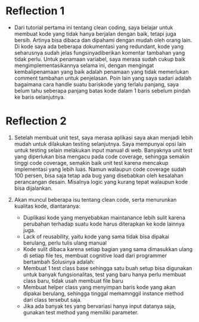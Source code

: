 # **Reflection 1**
- Dari tutorial pertama ini tentang clean coding, saya belajar untuk membuat kode yang tidak hanya berjalan dengan baik, tetapi juga bersih. Artinya bisa dibaca dan dipahami dengan mudah oleh orang lain. Di kode saya ada beberapa dokumentasi yang redundant, kode yang seharusnya sudah jelas fungsinyadiberikan komentar tambahan yang tidak perlu. Untuk penamaan variabel, saya merasa sudah cukup baik mengimplementasikannya selama ini, dengan mengingat kembalipenamaan yang baik adalah penamaan yang tidak memerlukan comment tambahan untuk penjelasan. Poin lain yang saya sadari adalah bagaimana cara handle suatu bariskode yang terlalu panjang, saya belum tahu seberapa panjang batas kode dalam 1 baris sebelum pindah ke baris selanjutnya.

# **Reflection 2**
1. Setelah membuat unit test, saya merasa aplikasi saya akan menjadi lebih mudah untuk dilakukan testing selanjutnya. Saya mempunyai opsi lain untuk testing selain melakukan input manual di web. Banyaknya unit test yang diperlukan bisa mengacu pada code coverage, sehingga semakin tinggi code coverage, semakin baik unit test karena mencakup implementasi yang lebih luas. Namun walaupun code coverage sudah 100 persen, bisa saja tetap ada bug yang disebabkan oleh kesalahan perancangan desain. Misalnya logic yang kurang tepat walaupun kode bisa dijalankan.

2. Akan muncul beberapa isu tentang clean code, serta menurunkan kualitas kode, diantaranya:
    - Duplikasi kode yang menyebabkan maintanance lebih sulit karena perubahan terhadap suatu kode harus diterapkan ke kode lainnya juga.
    - Lack of reusability, yaitu kode yang sama tidak bisa dipakai berulang, perlu tulis ulang manual
    - Kode sulit dibaca karena setiap bagian yang sama dimasukkan ulang di setiap file tes, membuat cognitive load dari programmer bertambah
      Solusinya adalah:
    - Membuat 1 test class base sehingga satu buah setup bisa digunakan untuk banyak fungsionalitas, test yang baru hanya perlu membuat class baru, tidak usah membuat file baru
    - Membuat helper class yang menyimpan baris kode yang akan dipakai berulang, sehingga tinggal memamnggil instance method dari class tersebut saja.
    - Jika ada banyak tes yang bervariasi hanya input datanya saja, gunakan test method yang memiliki parameter.
